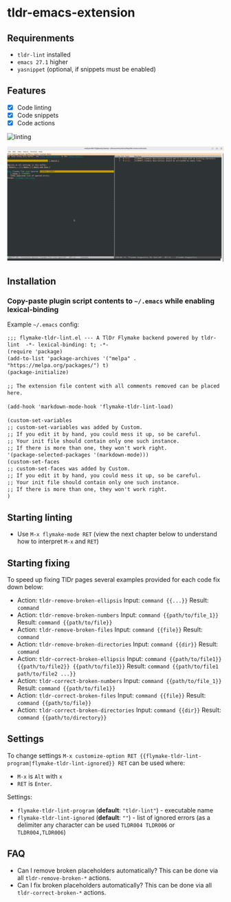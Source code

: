 # tldr-emacs-extension

## Requirenments

- `tldr-lint` installed
- `emacs 27.1` higher
- `yasnippet` (optional, if snippets must be enabled)

## Features

- [x] Code linting
- [x] Code snippets
- [x] Code actions

![linting](./assets/screenshot.png)

![settings](./assets/settings-screenshot.png)

## Installation

### Copy-paste plugin script contents to `~/.emacs` while enabling lexical-binding

Example `~/.emacs` config:

```emacs
;;; flymake-tldr-lint.el --- A TlDr Flymake backend powered by tldr-lint  -*- lexical-binding: t; -*-
(require 'package)
(add-to-list 'package-archives '("melpa" . "https://melpa.org/packages/") t)
(package-initialize)

;; The extension file content with all comments removed can be placed here.

(add-hook 'markdown-mode-hook 'flymake-tldr-lint-load)

(custom-set-variables
;; custom-set-variables was added by Custom.
;; If you edit it by hand, you could mess it up, so be careful.
;; Your init file should contain only one such instance.
;; If there is more than one, they won't work right.
'(package-selected-packages '(markdown-mode)))
(custom-set-faces
;; custom-set-faces was added by Custom.
;; If you edit it by hand, you could mess it up, so be careful.
;; Your init file should contain only one such instance.
;; If there is more than one, they won't work right.
)
```

## Starting linting

- Use `M-x flymake-mode RET` (view the next chapter below to understand how to interpret `M-x` and `RET`)

## Starting fixing

To speed up fixing TlDr pages several examples provided for each code fix down below:

- Action: `tldr-remove-broken-ellipsis`
  Input: `command {{...}}`
  Result: `command`
- Action: `tldr-remove-broken-numbers`
  Input: `command {{path/to/file_1}}`
  Result: `command {{path/to/file}}`
- Action: `tldr-remove-broken-files`
  Input: `command {{file}}`
  Result: `command`
- Action: `tldr-remove-broken-directories`
  Input: `command {{dir}}`
  Result: `command`
- Action: `tldr-correct-broken-ellipsis`
  Input: `command {{path/to/file1}} {{path/to/file2}} {{path/to/file3}}`
  Result: `command {{path/to/file1 path/to/file2 ...}}`
- Action: `tldr-correct-broken-numbers`
  Input: `command {{path/to/file_1}}`
  Result: `command {{path/to/file1}}`
- Action: `tldr-correct-broken-files`
  Input: `command {{file}}`
  Result: `command {{path/to/file}}`
- Action: `tldr-correct-broken-directories`
  Input: `command {{dir}}`
  Result: `command {{path/to/directory}}`

## Settings

To change settings `M-x customize-option RET {{flymake-tldr-lint-program|flymake-tldr-lint-ignored}} RET` can be used where:

- `M-x` is `Alt` with `x`
- `RET` is `Enter`.

Settings:

- `flymake-tldr-lint-program` (**default**: `"tldr-lint"`) - executable name
- `flymake-tldr-lint-ignored` (**default**: `""`) - list of ignored errors (as a delimiter any character can be used `TLDR004 TLDR006` or `TLDR004,TLDR006`)

## FAQ

- Can I remove broken placeholders automatically?
  This can be done via all `tldr-remove-broken-*` actions.
- Can I fix broken placeholders automatically?
  This can be done via all `tldr-correct-broken-*` actions.
